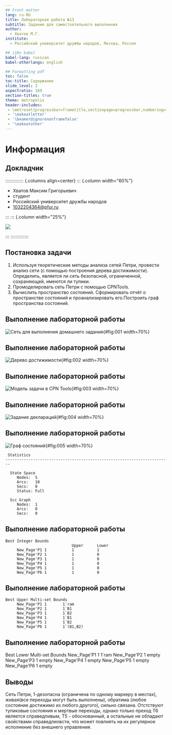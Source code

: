 ```yaml
---
## Front matter
lang: ru-RU
title: Лабораторная работа №13
subtitle: Задание для самостоятельного выполнения
author:
  - Хватов М.Г.
institute:
  - Российский университет дружбы народов, Москва, Россия

## i18n babel
babel-lang: russian
babel-otherlangs: english

## Formatting pdf
toc: false
toc-title: Содержание
slide_level: 2
aspectratio: 169
section-titles: true
theme: metropolis
header-includes:
 - \metroset{progressbar=frametitle,sectionpage=progressbar,numbering=fraction}
 - '\makeatletter'
 - '\beamer@ignorenonframefalse'
 - '\makeatother'
---
```


# Информация

## Докладчик

:::::::::::::: {.columns align=center}
::: {.column width="60%"}

  * Хватов Максим Григорьевич
  * студент
  * Российский университет дружбы народов
  * [1032204364@pfur.ru](mailto:1032204364@pfur.ru)

:::
::: {.column width="25%"}

![](./image/mgkhvatov.jpg)

:::
::::::::::::::

## Постановка задачи

1. Используя теоретические методы анализа сетей Петри, провести анализ сети (с помощью построения дерева достижимости). Определить, является ли сеть безопасной, ограниченной, сохраняющей, имеются ли
тупики.
2. Промоделировать сеть Петри с помощью CPNTools.
3. Вычислить пространство состояний. Сформировать отчёт о пространстве состояний и проанализировать его.Построить граф пространства состояний.

## Выполнение лабораторной работы

![Сеть для выполнения домашнего задания](image/11.png){#fig:001 width=70%}

## Выполнение лабораторной работы

![Дерево достижимости](image/12.png){#fig:002 width=70%}

## Выполнение лабораторной работы

![Модель задачи в CPN Tools](image/1.png){#fig:003 width=70%}

## Выполнение лабораторной работы

![Задание деклараций](image/2.png){#fig:004 width=70%}

## Выполнение лабораторной работы

![Граф состояний](image/3.png){#fig:005 width=70%}

```
 Statistics
------------------------------------------------------------------------

  State Space
     Nodes:  5
     Arcs:   10
     Secs:   0
     Status: Full

  Scc Graph
     Nodes:  1
     Arcs:   0
     Secs:   0
```

## Выполнение лабораторной работы

```
Best Integer Bounds
                             Upper      Lower
     New_Page'P1 1           1          1
     New_Page'P2 1           1          0
     New_Page'P3 1           1          0
     New_Page'P4 1           1          0
     New_Page'P5 1           1          0
     New_Page'P6 1           1          0
```
## Выполнение лабораторной работы

```
Best Upper Multi-set Bounds
     New_Page'P1 1       1`ram
     New_Page'P2 1       1`B1
     New_Page'P3 1       1`B2
     New_Page'P4 1       1`B1
     New_Page'P5 1       1`B2
     New_Page'P6 1       1`(B1,B2)
```

## Выполнение лабораторной работы

Best Lower Multi-set Bounds
     New_Page'P1 1       1`ram
     New_Page'P2 1       empty
     New_Page'P3 1       empty
     New_Page'P4 1       empty
     New_Page'P5 1       empty
     New_Page'P6 1       empty

## Выводы

Сеть Петри, 1-дезопасна (ограничена по одному маркеру в местах), живая(все переходы могут быть выполнены), обратима (любое состояние достижимо из любого другого), сильно связана.
Отстствуют тупиковые состояния и мертвые переходы, однако только преход Т6 является справедливым, Т5 - обоснованный, а остальные не обладают свойствами справедлиовсти, что может повлиять на их регулярное исполнение без внешнего управления.
